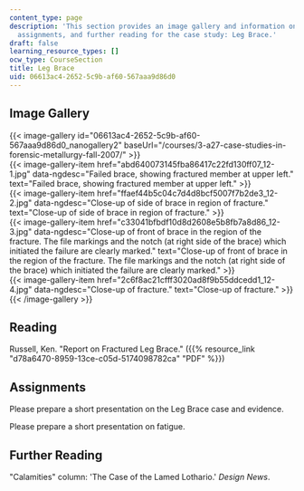 ```yaml
---
content_type: page
description: 'This section provides an image gallery and information on readings,
  assignments, and further reading for the case study: Leg Brace.'
draft: false
learning_resource_types: []
ocw_type: CourseSection
title: Leg Brace
uid: 06613ac4-2652-5c9b-af60-567aaa9d86d0
---
```

## Image Gallery

{{< image-gallery id="06613ac4-2652-5c9b-af60-567aaa9d86d0_nanogallery2" baseUrl="/courses/3-a27-case-studies-in-forensic-metallurgy-fall-2007/" >}}  
{{< image-gallery-item href="abd640073145fba86417c22fd130ff07_12-1.jpg" data-ngdesc="Failed brace, showing fractured member at upper left." text="Failed brace, showing fractured member at upper left." >}}  
{{< image-gallery-item href="ffaef44b5c04c7d4d8bcf5007f7b2de3_12-2.jpg" data-ngdesc="Close-up of side of brace in region of fracture." text="Close-up of side of brace in region of fracture." >}}  
{{< image-gallery-item href="c33041bfbdf10d8d2608e5b8fb7a8d86_12-3.jpg" data-ngdesc="Close-up of front of brace in the region of the fracture. The file markings and the notch (at right side of the brace) which initiated the failure are clearly marked." text="Close-up of front of brace in the region of the fracture. The file markings and the notch (at right side of the brace) which initiated the failure are clearly marked." >}}  
{{< image-gallery-item href="2c6f8ac21cfff3020ad8f9b55ddcedd1_12-4.jpg" data-ngdesc="Close-up of fracture." text="Close-up of fracture." >}}  
{{< /image-gallery >}}

## Reading

Russell, Ken. "Report on Fractured Leg Brace." ({{% resource_link "d78a6470-8959-13ce-c05d-5174098782ca" "PDF" %}})

## Assignments

Please prepare a short presentation on the Leg Brace case and evidence.

Please prepare a short presentation on fatigue.

## Further Reading

"Calamities" column: 'The Case of the Lamed Lothario.' *Design News*.